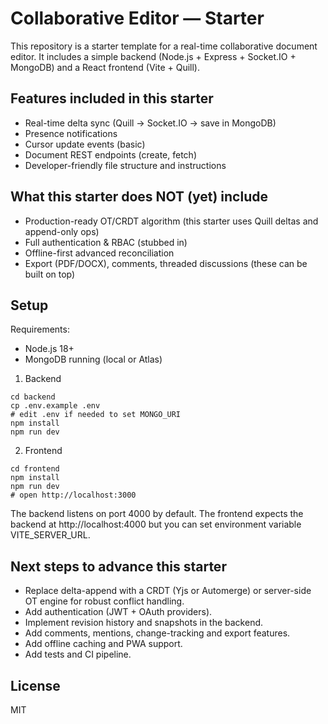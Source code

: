 # Collaborative Editor — Starter

This repository is a starter template for a real-time collaborative document editor.
It includes a simple backend (Node.js + Express + Socket.IO + MongoDB) and a React frontend (Vite + Quill).

## Features included in this starter
- Real-time delta sync (Quill -> Socket.IO -> save in MongoDB)
- Presence notifications
- Cursor update events (basic)
- Document REST endpoints (create, fetch)
- Developer-friendly file structure and instructions

## What this starter does NOT (yet) include
- Production-ready OT/CRDT algorithm (this starter uses Quill deltas and append-only ops)
- Full authentication & RBAC (stubbed in)
- Offline-first advanced reconciliation
- Export (PDF/DOCX), comments, threaded discussions (these can be built on top)

## Setup

Requirements:
- Node.js 18+
- MongoDB running (local or Atlas)

1. Backend
```
cd backend
cp .env.example .env
# edit .env if needed to set MONGO_URI
npm install
npm run dev
```

2. Frontend
```
cd frontend
npm install
npm run dev
# open http://localhost:3000
```

The backend listens on port 4000 by default. The frontend expects the backend at http://localhost:4000 but you can set environment variable VITE_SERVER_URL.

## Next steps to advance this starter
- Replace delta-append with a CRDT (Yjs or Automerge) or server-side OT engine for robust conflict handling.
- Add authentication (JWT + OAuth providers).
- Implement revision history and snapshots in the backend.
- Add comments, mentions, change-tracking and export features.
- Add offline caching and PWA support.
- Add tests and CI pipeline.

## License
MIT

